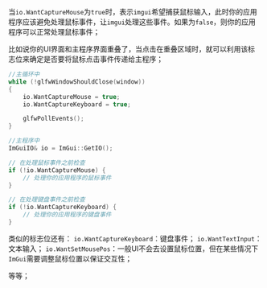 当`io.WantCaptureMouse`为`true`时，表示`imgui`希望捕获鼠标输入，此时你的应用程序应该避免处理鼠标事件，让`imgui`处理这些事件。如果为`false`，则你的应用程序可以正常处理鼠标事件；

比如说你的UI界面和主程序界面重叠了，当点击在重叠区域时，就可以利用该标志位来确定是否要将鼠标点击事件传递给主程序；

```cpp
//主循环中
while (!glfwWindowShouldClose(window))
{
    io.WantCaptureMouse = true;
    io.WantCaptureKeyboard = true;

    glfwPollEvents();
}
```

```cpp
//主程序中
ImGuiIO& io = ImGui::GetIO();

// 在处理鼠标事件之前检查
if (!io.WantCaptureMouse) {
    // 处理你的应用程序的鼠标事件
}

// 在处理键盘事件之前检查
if (!io.WantCaptureKeyboard) {
    // 处理你的应用程序的键盘事件
}
```

类似的标志位还有：
	`io.WantCaptureKeyboard`：键盘事件；
	`io.WantTextInput`：文本输入；
	`io.WantSetMousePos`：一般UI不会去设置鼠标位置，但在某些情况下`ImGui`需要调整鼠标位置以保证交互性；

等等；